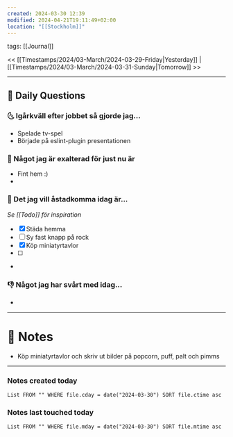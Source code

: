 ```yaml
---
created: 2024-03-30 12:39
modified: 2024-04-21T19:11:49+02:00
location: "[[Stockholm]]"
---
```

tags: [[Journal]] 

<< [[Timestamps/2024/03-March/2024-03-29-Friday|Yesterday]] | [[Timestamps/2024/03-March/2024-03-31-Sunday|Tomorrow]] >>

---
## 📅 Daily Questions
### 🌜 Igårkväll efter jobbet så gjorde jag...
- Spelade tv-spel
- Började på eslint-plugin presentationen

### 🙌 Något jag är exalterad för just nu är
- Fint hem :)
- 

### 🚀 Det jag vill åstadkomma idag är...
_Se [[Todo]] för inspiration_
- [x] Städa hemma
- [ ] Sy fast knapp på rock
- [x] Köp miniatyrtavlor
- [ ] 
- 

### 👎 Något jag har svårt med idag...
- 

---
# 📝 Notes
- Köp miniatyrtavlor och skriv ut bilder på popcorn, puff, palt och pimms
---
### Notes created today
```dataview
List FROM "" WHERE file.cday = date("2024-03-30") SORT file.ctime asc
```
### Notes last touched today
```dataview
List FROM "" WHERE file.mday = date("2024-03-30") SORT file.mtime asc
```